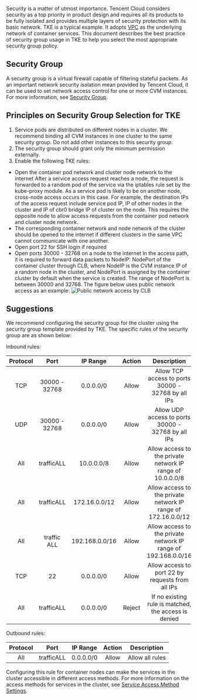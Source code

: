 Security is a matter of utmost importance. Tencent Cloud considers security as a top priority in product design and requires all its products to be fully isolated and provides multiple layers of security protection with its basic network. TKE is a typical example. It adopts [VPC](https://intl.cloud.tencent.com/document/product/215/535) as the underlying network of container services. This document describes the best practice of security group usage in TKE to help you select the most appropriate security group policy.

## Security Group
A security group is a virtual firewall capable of filtering stateful packets. As an important network security isolation mean provided by Tencent Cloud, it can be used to set network access control for one or more CVM instances. For more information, see [Security Group](https://intl.cloud.tencent.com/document/product/213/12452).

## Principles on Security Group Selection for TKE
1. Service pods are distributed on different nodes in a cluster. We recommend binding all CVM instances in one cluster to the same security group. Do not add other instances to this security group.
2. The security group should grant only the minimum permission externally.
3. Enable the following TKE rules:
 - Open the container pod network and cluster node network to the internet
 After a service access request reaches a node, the request is forwarded to a random pod of the service via the iptables rule set by the kube-proxy module. As a service pod is likely to be on another node, cross-node access occurs in this case. For example, the destination IPs of the access request include service pod IP, IP of other nodes in the cluster and IP of cbr0 bridge IP of cluster on the node. This requires the opposite node to allow access requests from the container pod network and cluster node network.
 - The corresponding container network and node network of the cluster should be opened to the internet if different clusters in the same VPC cannot communicate with one another.
 - Open port 22 for SSH login if required
 - Open ports 30000 - 32768 on a node to the internet
 In the access path, it is required to forward data packets to NodeIP: NodePort of the container cluster through CLB, where NodeIP is the CVM instance IP of a random node in the cluster, and NodePort is assigned by the container cluster by default when the service is created. The range of NodePort is between 30000 and 32768.
 The figure below uses public network access as an example:
![Public network access by CLB](https://main.qcloudimg.com/raw/0a237626a95174fd851052f49a0ff5b3.png)

## Suggestions
We recommend configuring the security group for the cluster using the security group template provided by TKE. The specific rules of the security group are as shown below:

Inbound rules:

| Protocol | Port | IP Range | Action | Description |
|:--------:|:---------:|:-------:|:--------:|:---------:|
|TCP|30000 - 32768|0.0.0.0/0| Allow | Allow TCP access to ports 30000 - 32768 by all IPs |
|UDP|30000 - 32768|0.0.0.0/0| Allow | Allow UDP access to ports 30000 - 32768 by all IPs |
|All |trafficALL|10.0.0.0/8|Allow | Allow access to the private network IP range of 10.0.0.0/8 |
|All |trafficALL|172.16.0.0/12|Allow | Allow access to the private network IP range of 172.16.0.0/12 |
|All| traffic ALL|192.168.0.0/16| Allow | Allow access to the private network IP range of 192.168.0.0/16 |
|TCP|22|0.0.0.0/0|Allow | Allow access to port 22 by requests from all IPs |
|All |trafficALL|0.0.0.0/0| Reject | If no existing rule is matched, the access is denied |

Outbound rules:

| Protocol | Port | IP Range | Action | Description |
|:--------:|:---------:|:-------:|:--------:|:---------:|
|All | trafficALL  |0.0.0.0/0  | Allow | Allow all rules |

Configuring this rule for container nodes can make the services in the cluster accessible in different access methods.
For more information on the access methods for services in the cluster, see [Service Access Method Settings](https://intl.cloud.tencent.com/document/product/457/9098).

